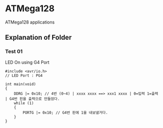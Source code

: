 # ATMega128
ATMega128 applications

## Explanation of Folder
### Test 01
LED On using G4 Port
```
#include <avr/io.h>
// LED Port : PG4

int main(void)
{
	DDRG |= 0x10; // 4번 (0~4) | xxxx xxxx ==> xxx1 xxxx | 0=입력 1=출력 | G4번 핀을 출력으로 만들었다.
    while (1) 
    {
		PORTG |= 0x10; // G4번 핀에 1을 내보낼거다.
    }
}
```
